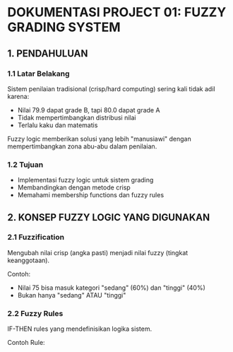 # DOKUMENTASI PROJECT 01: FUZZY GRADING SYSTEM

## 1. PENDAHULUAN

### 1.1 Latar Belakang
Sistem penilaian tradisional (crisp/hard computing) sering kali tidak adil karena:
- Nilai 79.9 dapat grade B, tapi 80.0 dapat grade A
- Tidak mempertimbangkan distribusi nilai
- Terlalu kaku dan matematis

Fuzzy logic memberikan solusi yang lebih "manusiawi" dengan mempertimbangkan zona abu-abu dalam penilaian.

### 1.2 Tujuan
- Implementasi fuzzy logic untuk sistem grading
- Membandingkan dengan metode crisp
- Memahami membership functions dan fuzzy rules

## 2. KONSEP FUZZY LOGIC YANG DIGUNAKAN

### 2.1 Fuzzification
Mengubah nilai crisp (angka pasti) menjadi nilai fuzzy (tingkat keanggotaan).

Contoh:
- Nilai 75 bisa masuk kategori "sedang" (60%) dan "tinggi" (40%)
- Bukan hanya "sedang" ATAU "tinggi"

### 2.2 Fuzzy Rules
IF-THEN rules yang mendefinisikan logika sistem.

Contoh Rule:
